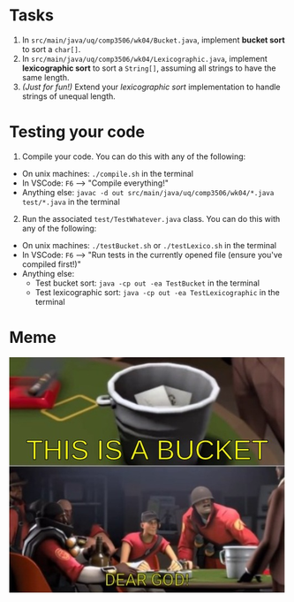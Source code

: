 # Tasks
1. In `src/main/java/uq/comp3506/wk04/Bucket.java`, implement **bucket sort** to sort a `char[]`.
2. In `src/main/java/uq/comp3506/wk04/Lexicographic.java`, implement **lexicographic sort** to sort a `String[]`, assuming all strings to have the same length.
3. *(Just for fun!)* Extend your *lexicographic sort* implementation to handle strings of unequal length.

# Testing your code
1. Compile your code. You can do this with any of the following:
  - On unix machines: `./compile.sh` in the terminal
  - In VSCode: `F6` --> "Compile everything!"
  - Anything else: `javac -d out src/main/java/uq/comp3506/wk04/*.java test/*.java` in the terminal
2. Run the associated `test/TestWhatever.java` class. You can do this with any of the following:
  - On unix machines: `./testBucket.sh` or `./testLexico.sh` in the terminal
  - In VSCode: `F6` --> "Run tests in the currently opened file (ensure you've compiled first!)"
  - Anything else:
    - Test bucket sort: `java -cp out -ea TestBucket` in the terminal
    - Test lexicographic sort: `java -cp out -ea TestLexicographic` in the terminal

# Meme
<img src="./bucket.webp" alt="Dear God">
